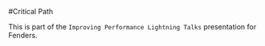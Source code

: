 #Critical Path

This is part of the `Improving Performance Lightning Talks` presentation for Fenders.
